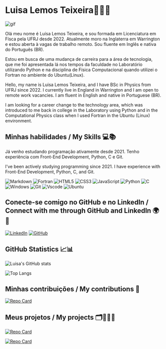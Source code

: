 # Luisa Lemos Teixeira👩🏻‍🏫
![gif](https://comunidade.querodobra.com.br/uploads/default/original/1X/3fd3ad17107f86794a6fb9aa6a94d704ec170eea.gif)

Olá meu nome é Luísa Lemos Teixeira, e sou formada em Licenciatura em Físca pela UFRJ desde 2022. Atualmente moro na Inglaterra em Warrington e estou aberta à vagas de trabalho remoto. Sou fluente em Inglês e nativa do Português (BR).

Estou em busca de uma mudança de carreira para a área de tecnologia, que me foi apresentada lá nos tempos da faculdade no Laboratório utilizando Python e na disciplina de Física Computacional quando utilizei o Fortran no ambiente do Ubuntu(Linux).

Hello, my name is Luisa Lemos Teixeira, and I have BSc in Physics from UFRJ since 2022. I currently live in England in Warrington and I am open to remote work vacancies. I am fluent in English and native in Portuguese (BR).

I am looking for a career change to the technology area, which was introduced to me back in college in the Laboratory using Python and in the Computational Physics class when I used Fortran in the Ubuntu (Linux) environment.

## Minhas habilidades / My Skills 💻📚
Já venho estudando programação ativamente desde 2021. Tenho experiência com Front-End Development, Python, C e Git.

I've been actively studying programming since 2021. I have experience with Front-End Development, Python, C, and Git.

![Markdown](https://img.shields.io/badge/Markdown-000?style=for-the-badge&logo=markdown)
![Fortran](https://img.shields.io/badge/Fortran-%23734F96.svg?style=for-the-badge&logo=fortran&logoColor=white)
![HTML5](https://img.shields.io/badge/HTML5-E34F26?style=for-the-badge&logo=html5&logoColor=white)
![CSS3](https://img.shields.io/badge/CSS3-1572B6?style=for-the-badge&logo=css3&logoColor=white)
![JavaScript](https://img.shields.io/badge/JavaScript-F7DF1E?style=for-the-badge&logo=javascript&logoColor=black)
![Python](https://img.shields.io/badge/python-3670A0?style=for-the-badge&logo=python&logoColor=ffdd54)
![C](https://img.shields.io/badge/C-00599C?style=for-the-badge&logo=c&logoColor=white)
![Windows](https://img.shields.io/badge/Windows-000?style=for-the-badge&logo=windows&logoColor=2CA5E0)
![Git](https://img.shields.io/badge/GIT-E44C30?style=for-the-badge&logo=git&logoColor=white)
![Vscode](https://img.shields.io/badge/Vscode-007ACC?style=for-the-badge&logo=visual-studio-code&logoColor=white)
![Ubuntu](https://img.shields.io/badge/Ubuntu-35495E?style=for-the-badge&logo=ubuntu&logoColor=2CA5E0)

## Conecte-se comigo no GitHub e no LinkedIn / Connect with me through GitHub and LinkedIn 🌍📱
[![LinkedIn](https://img.shields.io/badge/LinkedIn-0077B5?style=for-the-badge&logo=linkedin&logoColor=white)](https://www.linkedin.com/in/luisa-lemos-teixeira/)
[![GitHub](https://img.shields.io/badge/GitHub-100000?style=for-the-badge&logo=github&logoColor=white)](https://github.com/Luisaphysics22)

## GitHub Statistics 📈📊

![Luisa's GitHub stats](https://github-readme-stats.vercel.app/api?username=Luisaphysics22&show_icons=true&theme=neon)

![Top Langs](https://github-readme-stats-git-masterrstaa-rickstaa.vercel.app/api/top-langs/?username=Luisaphysics22&show_icons=true&theme=neon)

## Minhas contribuições / My contributions 🎯

[![Repo Card](https://github-readme-stats.vercel.app/api/pin/?username=Luisaphysics22&repo=dio-lab-open-source&bg_color=000&border_color=30A3DC&show_icons=true&icon_color=30A3DC&title_color=E94D5F&text_color=FFF)](https://github.com/Luisaphysics22/dio-lab-open-source)


## Meus projetos / My projects 🗂️👩🏻‍💻

[![Repo Card](https://github-readme-stats.vercel.app/api/pin/?username=Luisaphysics22&repo=banking_system_luisa_l_teixeira&bg_color=000&border_color=30A3DC&show_icons=true&theme=neon)](https://github.com/Luisaphysics22/banking_system_luisa_l_teixeira.git)

[![Repo Card](https://github-readme-stats.vercel.app/api/pin/?username=Luisaphysics22&repo=new_banking_system&bg_color=000&border_color=30A3DC&show_icons=true&theme=neon)](https://github.com/Luisaphysics22/new_banking_system.git)

